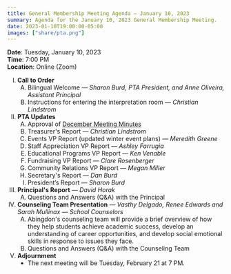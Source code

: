 ```yaml
---
title: General Membership Meeting Agenda — January 10, 2023
summary: Agenda for the January 10, 2023 General Membership Meeting.
date: 2023-01-10T19:00:00-05:00
images: ["share/pta.png"]
---
```


<style type="text/css">
    ol { list-style-type: upper-roman; }
    ol ol { list-style-type: upper-alpha; }
    ol ol ol { list-style-type: decimal; }
    ol ol ol ol { list-style-type: lower-alpha; }
    ul { list-style-type: disc; }
</style>

**Date**: Tuesday, January 10, 2023  
**Time**: 7:00 PM  
**Location**: Online (Zoom)

1. **Call to Order**
    1. Bilingual Welcome — *Sharon Burd, PTA President, and Anne Oliveira, Assistant Principal*
    1. Instructions for entering the interpretation room — *Christian Lindstrom*
1. **PTA Updates**
    1. Approval of [December Meeting Minutes](/minutes/2022-12-13)
    1. Treasurer's Report — *Christian Lindstrom*
    1. Events VP Report (updated winter event plans) — *Meredith Greene*
    1. Staff Appreciation VP Report — *Ashley Farrugia*
    1. Educational Programs VP Report — *Ken Venable*
    1. Fundraising VP Report — *Clare Rosenberger*
    1. Community Relations VP Report — *Megan Miller*
    1. Secretary's Report — *Dan Burd*
    1. President’s Report — *Sharon Burd*
1. **Principal's Report** — *David Horak*
    1. Questions and Answers (Q&A) with the Principal
1. **Counseling Team Presentation** — *Vasthy Delgado, Renee Edwards and Sarah Mullinax — School Counselors*
    1. Abingdon's counseling team will provide a brief overview of how they help students achieve academic success, develop an understanding of career opportunities, and develop social emotional skills in response to issues they face.
    1. Questions and Answers (Q&A) with the Counseling Team
1. **Adjournment**
	- The next meeting will be Tuesday, February 21 at 7 PM.